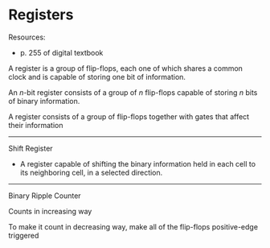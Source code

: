 # Registers

Resources:

- p. 255 of digital textbook


A register is a group of flip-flops, each one of which shares a common clock and is capable of storing one bit of information.

An $n$-bit register consists of a group of $n$ flip-flops capable of storing $n$ bits of binary information.

A register consists of a group of flip-flops together with gates that affect their information

---

Shift Register
- A register capable of shifting the binary information held in each cell to its neighboring cell, in a selected direction.

---

Binary Ripple Counter

Counts in increasing way

To make it count in decreasing way, make all of the flip-flops positive-edge triggered